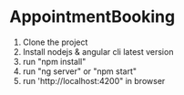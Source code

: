 # AppointmentBooking
1. Clone the project
2. Install nodejs & angular cli latest version
3. run "npm install"
4. run "ng server" or "npm start"
5. run 'http://localhost:4200" in browser

